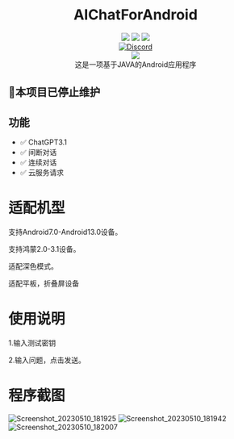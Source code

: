 <div align="center">
    <h1>AIChatForAndroid</h1>
    <img src="https://img.shields.io/github/license/JasonYANG170/AIChatForAndroid?label=License&style=for-the-badge">
    <img src="https://img.shields.io/github/commit-activity/w/JasonYANG170/AIChatForAndroid?style=for-the-badge">
<img src="https://img.shields.io/github/languages/count/JasonYANG170/AIChatForAndroid?logo=cplusplus&style=for-the-badge">
	<br>
    	<a href="https://discord.com/invite/az3ceRmgVe"><img alt="Discord" src="https://img.shields.io/discord/978108215499816980?style=social&logo=discord&label=echosec"></a>
  <br>
	<img src="https://github.com/JasonYANG170/YANG-Chat-Android/assets/39414350/eea02f81-bdc7-4789-8c8c-361bd81ac2e7">
<br>
这是一项基于JAVA的Android应用程序
  
<br>

</div>

## 🚧本项目已停止维护
## 功能
- ✅ ChatGPT3.1
- ✅ 间断对话
- ✅ 连续对话
- ✅ 云服务请求


# 适配机型
支持Android7.0-Android13.0设备。

支持鸿蒙2.0-3.1设备。

适配深色模式。

适配平板，折叠屏设备
# 使用说明
1.输入测试密钥

2.输入问题，点击发送。

# 程序截图
![Screenshot_20230510_181925](https://github.com/JasonYANG170/YANG-Chat-Android/assets/39414350/a89382d2-d3ed-455e-bfa2-1d027e94bd04)
![Screenshot_20230510_181942](https://github.com/JasonYANG170/YANG-Chat-Android/assets/39414350/eea02f81-bdc7-4789-8c8c-361bd81ac2e7)
![Screenshot_20230510_182007](https://github.com/JasonYANG170/YANG-Chat-Android/assets/39414350/a50c9259-2a77-46c3-a76e-4d4a7bb174bf)
